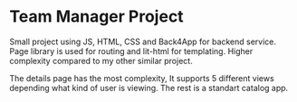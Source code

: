 # Team Manager Project

Small project using JS, HTML, CSS and Back4App for backend service. Page library is used for routing and lit-html for templating.
Higher complexity compared to my other similar project.

The details page has the most complexity, It supports 5 different views depending what kind of user is viewing. The rest is a standart catalog app.
